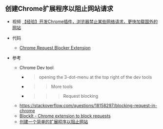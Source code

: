 
## 创建Chrome扩展程序以阻止网站请求
- 视频 [【经验】开发Chrome插件，浏览器禁止某些网络请求，更快加载国外的网站](https://www.bilibili.com/video/BV1TT4y1M72r/)  

- 代码
    - [Chrome Request Blocker Extension](https://github.com/clupasq/ChromeHttpRequestBlocker)
    
- 参考
    - Chrome Dev tool  
        - > opening the 3-dot-menu at the top right of the dev tools 
        - >> More tools 
        - >>> Request blocking
    - https://stackoverflow.com/questions/18158297/blocking-request-in-chrome
    - [BlockIt - Chrome extension to block requests](https://www.codeproject.com/Articles/1179350/BlockIt-Chrome-extension-to-block-requests)
    - [创建一个简单的扩展程序以阻止网站](https://ops.tips/blog/extension-to-block-websites/)